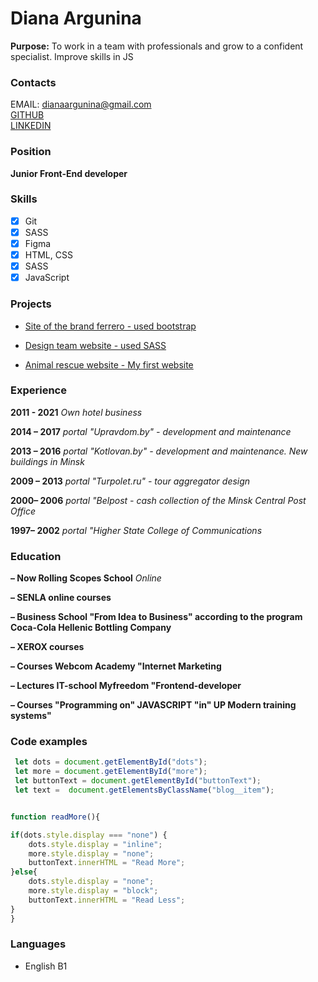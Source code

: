 # Diana Argunina


**Purpose:** To work in a team with professionals and grow to a confident specialist. Improve skills in JS

### Contacts

EMAIL: dianaargunina@gmail.com\
[GITHUB](https://github.com/Diana-Diana-dev/)\
[LINKEDIN](http://linkedin.com/in/dilava/)

### Position

**Junior Front-End developer**

### Skills

- [x] Git
- [x] SASS
- [x] Figma
- [x] HTML, CSS
- [x] SASS
- [x] JavaScript

### Projects

- [Site of the brand ferrero - used bootstrap](https://diana-diana-dev.github.io/ferrero/)

- [Design team website - used SASS](https://diana-diana-dev.github.io/web_development/)

- [Animal rescue website - My first website ](https://diana-diana-dev.github.io/Help_animals/)

### Experience

**2011 - 2021** *Own hotel business*

**2014 – 2017** *portal "Upravdom.by" - development and maintenance*

**2013 – 2016** *portal "Kotlovan.by" - development and maintenance. New buildings in Minsk*

**2009 – 2013** *portal "Turpolet.ru" - tour aggregator design*

**2000– 2006** *portal "Belpost - cash collection of the Minsk Central Post Office*

**1997– 2002** *portal "Higher State College of Communications*

### Education

**– Now Rolling Scopes School** *Online*

**– SENLA online courses**

**– Business School "From Idea to Business" according to the program Coca-Cola Hellenic Bottling Company**

**– XEROX courses**

**– Courses Webcom Academy "Internet Marketing**

**– Lectures IT-school Myfreedom "Frontend-developer**

**– Courses "Programming on" JAVASCRIPT "in" UP Modern training systems"**

### Code examples

```javascript
 let dots = document.getElementById("dots");
 let more = document.getElementById("more");
 let buttonText = document.getElementById("buttonText"); 
 let text =  document.getElementsByClassName("blog__item");    


function readMore(){

if(dots.style.display === "none") {
	dots.style.display = "inline";
	more.style.display = "none";
	buttonText.innerHTML = "Read More";
}else{
	dots.style.display = "none";
	more.style.display = "block";
	buttonText.innerHTML = "Read Less";	 
}
}
```

### Languages

- English B1

